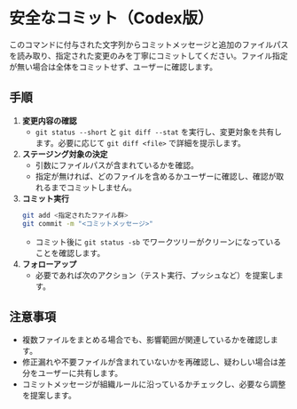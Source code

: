 # 安全なコミット（Codex版）

このコマンドに付与された文字列からコミットメッセージと追加のファイルパスを読み取り、指定された変更のみを丁寧にコミットしてください。ファイル指定が無い場合は全体をコミットせず、ユーザーに確認します。

## 手順
1. **変更内容の確認**  
   - `git status --short` と `git diff --stat` を実行し、変更対象を共有します。必要に応じて `git diff <file>` で詳細を提示します。
2. **ステージング対象の決定**  
   - 引数にファイルパスが含まれているかを確認。  
   - 指定が無ければ、どのファイルを含めるかユーザーに確認し、確認が取れるまでコミットしません。
3. **コミット実行**  
   ```bash
   git add <指定されたファイル群>
   git commit -m "<コミットメッセージ>"
   ```
   - コミット後に `git status -sb` でワークツリーがクリーンになっていることを確認します。
4. **フォローアップ**  
   - 必要であれば次のアクション（テスト実行、プッシュなど）を提案します。

## 注意事項
- 複数ファイルをまとめる場合でも、影響範囲が関連しているかを確認します。  
- 修正漏れや不要ファイルが含まれていないかを再確認し、疑わしい場合は差分をユーザーに共有します。  
- コミットメッセージが組織ルールに沿っているかチェックし、必要なら調整を提案します。
